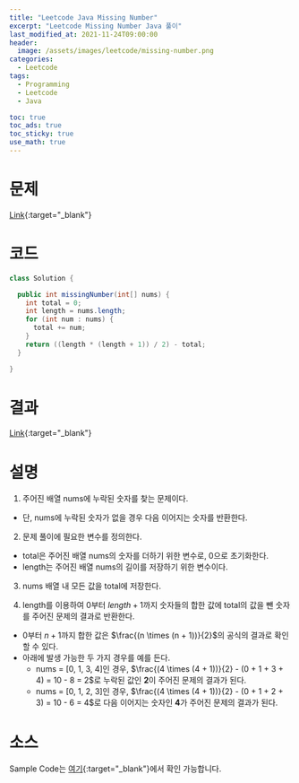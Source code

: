 ```yaml
---
title: "Leetcode Java Missing Number"
excerpt: "Leetcode Missing Number Java 풀이"
last_modified_at: 2021-11-24T09:00:00
header:
  image: /assets/images/leetcode/missing-number.png
categories:
  - Leetcode
tags:
  - Programming
  - Leetcode
  - Java

toc: true
toc_ads: true
toc_sticky: true
use_math: true
---
```

# 문제
[Link](https://leetcode.com/problems/missing-number/){:target="_blank"}

# 코드
```java
class Solution {

  public int missingNumber(int[] nums) {
    int total = 0;
    int length = nums.length;
    for (int num : nums) {
      total += num;
    }
    return ((length * (length + 1)) / 2) - total;
  }

}
```

# 결과
[Link](https://leetcode.com/submissions/detail/591720832/){:target="_blank"}

# 설명
1. 주어진 배열 nums에 누락된 숫자를 찾는 문제이다.
- 단, nums에 누락된 숫자가 없을 경우 다음 이어지는 숫자를 반환한다.

2. 문제 풀이에 필요한 변수를 정의한다.
- total은 주어진 배열 nums의 숫자를 더하기 위한 변수로, 0으로 초기화한다.
- length는 주어진 배열 nums의 길이를 저장하기 위한 변수이다.

3. nums 배열 내 모든 값을 total에 저장한다.

4. length를 이용하여 0부터 $length + 1$까지 숫자들의 합한 값에 total의 값을 뺀 숫자를 주어진 문제의 결과로 반환한다.
- 0부터 $n + 1$까지 합한 값은 $\frac{(n \times (n + 1))}{2}$의 공식의 결과로 확인 할 수 있다.
- 아래에 발생 가능한 두 가지 경우를 예를 든다.
  - nums = [0, 1, 3, 4]인 경우, $\frac{(4 \times (4 + 1))}{2} - (0 + 1 + 3 + 4) = 10 - 8 = 2$로 누락된 값인 <b>2</b>이 주어진 문제의 결과가 된다.
  - nums = [0, 1, 2, 3]인 경우, $\frac{(4 \times (4 + 1))}{2} - (0 + 1 + 2 + 3) = 10 - 6 = 4$로 다음 이어지는 숫자인 <b>4</b>가 주어진 문제의 결과가 된다.

# 소스
Sample Code는 [여기](https://github.com/GracefulSoul/leetcode/blob/master/src/main/java/gracefulsoul/problems/MissingNumber.java){:target="_blank"}에서 확인 가능합니다.